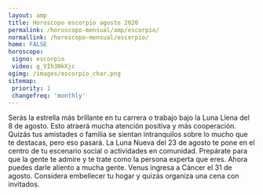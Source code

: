 ```yaml
---
layout: amp
title: Horoscopo escorpio agosto 2020 
permalink: /horoscopo-mensual/amp/escorpio/
normallink: /horoscopo-mensual/escorpio/
home: FALSE
horoscopo:
 signo: escorpio
 video: g_VIh3NkXjc
ogimg: /images/escorpio_char.png
sitemap:
 priority: 1
 changefreq: 'monthly'
---
```



Serás la estrella más brillante en tu carrera o trabajo bajo la Luna Llena del 8 de agosto. Esto atraerá mucha atención positiva y más cooperación. Quizás tus amistades o familia se sientan intranquilos sobre lo mucho que te destacas, pero eso pasará. La Luna Nueva del 23 de agosto te pone en el centro de tu escenario social o actividades en comunidad. Prepárate para que la gente te admire y te trate como la persona experta que eres. Ahora puedes darle aliento a mucha gente. Venus ingresa a Cáncer el 31 de agosto. Considera embellecer tu hogar y quizás organiza una cena con invitados. 